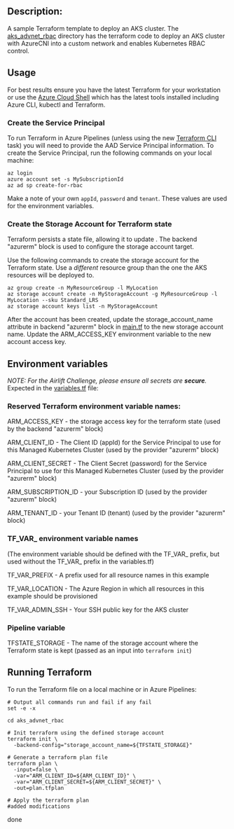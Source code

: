 ## Description:

A sample Terraform template to deploy an AKS cluster. The [aks_advnet_rbac](/aks_advnet_rbac/) directory has the terraform code to deploy an AKS cluster with AzureCNI into a custom network and enables Kubernetes RBAC control. 


## Usage

For best results ensure you have the latest Terraform for your workstation or use the [Azure Cloud Shell](https://shell.azure.com/) which has the latest tools installed including Azure CLI, kubectl and Terraform.


### Create the Service Principal
To run Terraform in Azure Pipelines (unless using the new [Terraform CLI](https://marketplace.visualstudio.com/items?itemName=jlorich.TerraformCli) task) you will need to provide the AAD Service Principal information. To create the Service Principal, run the following commands on your local machine:

```
az login
azure account set -s MySubscriptionId
az ad sp create-for-rbac
```

Make a note of your own `appId`, `password` and `tenant`. These values are used for the environment variables.

### Create the Storage Account for Terraform state

Terraform persists a state file, allowing it to update . The backend "azurerm" block is used to configure the storage account target. 

Use the following commands to create the storage account for the Terraform state. Use a *different* resource group than the one the AKS resources will be deployed to. 

```
az group create -n MyResourceGroup -l MyLocation
az storage account create -n MyStorageAccount -g MyResourceGroup -l MyLocation --sku Standard_LRS
az storage account keys list -n MyStorageAccount
```

After the account has been created, update the storage_account_name attribute in backend "azurerm" block in [main.tf](/aks_advnet_rbac/main.tf) to the new storage account name. Update the ARM_ACCESS_KEY environment variable to the new account access key. 

## Environment variables 
*NOTE: For the Airlift Challenge, please ensure all secrets are **secure**.*
Expected in the [variables.tf](/aks_advnet_rbac/variables.tf) file:

### Reserved Terraform environment variable names:
ARM_ACCESS_KEY - the storage access key for the terraform state (used by the   backend "azurerm" block)

ARM_CLIENT_ID - The Client ID (appId) for the Service Principal to use for this Managed Kubernetes Cluster (used by the provider "azurerm" block)

ARM_CLIENT_SECRET - The Client Secret (password) for the Service Principal to use for this Managed Kubernetes Cluster (used by the provider "azurerm" block) 

ARM_SUBSCRIPTION_ID - your Subscription ID (used by the provider "azurerm" block) 

ARM_TENANT_ID - your Tenant ID (tenant) (used by the provider "azurerm" block) 


### TF_VAR_ environment variable names 
(The environment variable should be defined with the TF_VAR_ prefix, but used without the TF_VAR_ prefix in the variables.tf)

TF_VAR_PREFIX - A prefix used for all resource names in this example

TF_VAR_LOCATION - The Azure Region in which all resources in this example should be provisioned

TF_VAR_ADMIN_SSH - Your SSH public key for the AKS cluster

### Pipeline variable
TFSTATE_STORAGE - The name of the storage account where the Terraform state is kept (passed as an input into `terraform init`)


## Running Terraform
To run the Terraform file on a local machine or in Azure Pipelines:

```      
# Output all commands run and fail if any fail
set -e -x

cd aks_advnet_rbac

# Init terraform using the defined storage account 
terraform init \
  -backend-config="storage_account_name=${TFSTATE_STORAGE}"
  
# Generate a terraform plan file
terraform plan \
  -input=false \
  -var="ARM_CLIENT_ID=${ARM_CLIENT_ID}" \
  -var="ARM_CLIENT_SECRET=${ARM_CLIENT_SECRET}" \
  -out=plan.tfplan
  
# Apply the terraform plan
#added modifications
```
done
